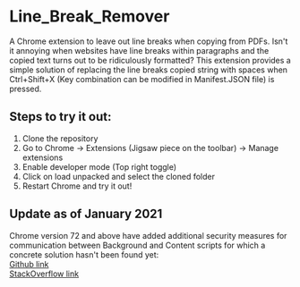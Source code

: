 # Line_Break_Remover
A Chrome extension to leave out line breaks when copying from PDFs. Isn't it annoying when websites have line breaks within paragraphs and the copied text turns out to be ridiculously formatted? This extension provides a simple solution of replacing the line breaks copied string with spaces when Ctrl+Shift+X (Key combination can be modified in Manifest.JSON file) is pressed. 

## Steps to try it out:
1. Clone the repository 
2. Go to Chrome -> Extensions (Jigsaw piece on the toolbar) -> Manage extensions
3. Enable developer mode (Top right toggle)
4. Click on load unpacked and select the cloned folder
5. Restart Chrome and try it out!

## Update as of January 2021
Chrome version 72 and above have added additional security measures for communication between Background and Content scripts for which a concrete solution hasn't been found yet: <br>
[Github link](https://github.com/MetaMask/metamask-extension/issues/9407) <br>
[StackOverflow link](https://stackoverflow.com/questions/54181734/chrome-extension-message-passing-unchecked-runtime-lasterror-could-not-establi)
